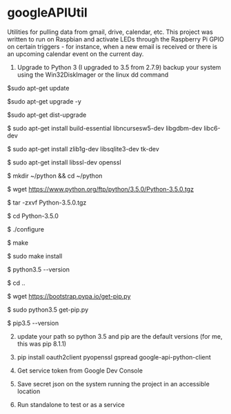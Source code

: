 # googleAPIUtil
Utilities for pulling data from gmail, drive, calendar, etc.
This project was written to run on Raspbian and activate LEDs through the Raspberry Pi GPIO on certain triggers - for instance, when a new email is received or there is an upcoming calendar event on the current day.

1) Upgrade to Python 3 (I upgraded to 3.5 from 2.7.9)
  backup your system using the Win32DiskImager or the linux dd command
  
  $sudo apt-get update
  
  $sudo apt-get upgrade -y
  
  $sudo apt-get dist-upgrade
  
  $ sudo apt-get install build-essential libncursesw5-dev libgdbm-dev libc6-dev
  
  $ sudo apt-get install zlib1g-dev libsqlite3-dev tk-dev
  
  $ sudo apt-get install libssl-dev openssl
  
  $ mkdir ~/python && cd ~/python
  
  $ wget https://www.python.org/ftp/python/3.5.0/Python-3.5.0.tgz
  
  $ tar -zxvf Python-3.5.0.tgz
  
  $ cd Python-3.5.0
  
  $ ./configure
  
  $ make
  
  $ sudo make install
  
  $ python3.5 --version
  
  $ cd ..
  
  $ wget https://bootstrap.pypa.io/get-pip.py
  
  $ sudo python3.5 get-pip.py
  
  $ pip3.5 --version

2) update your path so python 3.5 and pip are the default versions (for me, this was pip 8.1.1)

3) pip install oauth2client pyopenssl gspread google-api-python-client

4) Get service token from Google Dev Console

5) Save secret json on the system running the project in an accessible location

6) Run standalone to test or as a service
